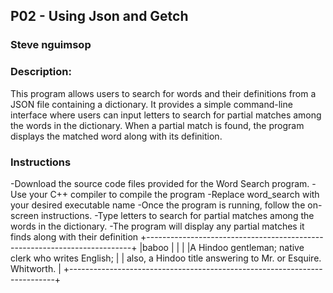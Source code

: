 ## P02 - Using Json and Getch
### Steve nguimsop
### Description:

This program allows users to search for words and their definitions from a JSON file containing a dictionary. It provides a simple command-line interface where users can input letters to search for partial matches among the words in the dictionary. When a partial match is found, the program displays the matched word along with its definition.



### Instructions

-Download the source code files provided for the Word Search program.
-Use your C++ compiler to compile the program
-Replace word_search with your desired executable name
-Once the program is running, follow the on-screen instructions.
-Type letters to search for partial matches among the words in the dictionary.
-The program will display any partial matches it finds along with their definition
+--------------------------------------------------------------------------+
|baboo                                                                     |
|                                                                          |
|A Hindoo gentleman; native clerk who writes English;                      |
| also, a Hindoo title answering to Mr. or Esquire. Whitworth.             |
+--------------------------------------------------------------------------+

